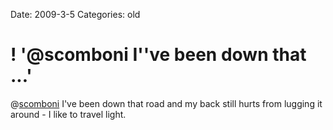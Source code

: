Date: 2009-3-5
Categories: old

# ! '@scomboni I''ve been down that ...'

@<a href="http://twitter.com/scomboni">scomboni</a> I've been down that road and my back still hurts from lugging it around - I like to travel light.
